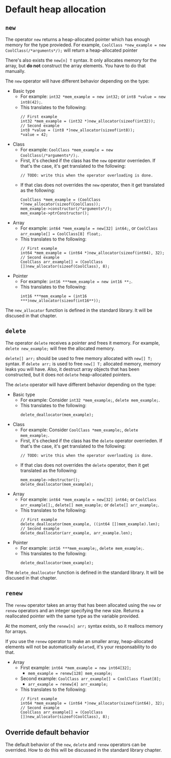# Default heap allocation

## `new`

The operator `new` returns a heap-allocated pointer which has enough memory for the type provieded. For example, `CoolClass *new_example = new CoolClass(/*arguments*/);` will return a heap-allocated pointer

There's also exists the `new[n] T` syntax. It only allocates memory for the array, but **do not** construct the array elements. You have to do that manually.

The `new` operator will have different behavior depending on the type:
- Basic type
  - For example: `int32 *mem_example = new int32;` or `int8 *value = new int8(42);`.
  - This translates to the following:
    ```
    // First example
    int32 *mem_example = (int32 *)new_allocator(sizeof(int32));
    // Second example
    int8 *value = (int8 *)new_allocator(sizeof(int8));
    *value = 42;
    ```
- Class
  - For example: `CoolClass *mem_example = new CoolClass(/*arguments*/);`.
  - First, it's checked if the class has the `new` operator overrieden. If that's the case, it's get translated to the following:
    ```
    // TODO: write this when the operator overloading is done.
    ```
  - If that clas does not overrides the `new` operator, then it get translated as the following:
    ```
    CoolClass *mem_example = (CoolClass *)new_allocator(sizeof(CoolClass));
    mem_example->constructor(/*arguments*/);
    mem_example->ptrConstructor();
    ```
- Array
  - For example: `int64 *mem_example = new[32] int64;`, or `CoolClass arr_example[] = CoolClass[8] float;`.
  - This translates to the following:
    ```
    // First example
    int64 *mem_example = (int64 *)new_allocator(sizeof(int64), 32);
    // Second example
    CoolClass arr_example[] = (CoolClass [])new_allocator(sizeof(CoolClass), 8);
    ```
- Pointer
  - For example: `int16 ***mem_example = new int16 **;`.
  - This translates to the following:
    ```
    int16 ***mem_example = (int16 ***)new_allocator(sizeof(int16**));
    ```

The `new_allocator` function is defined in the standard library. It will be discused in that chapter.

## `delete`

The operator `delete` receives a pointer and frees it memory. For example, `delete new_example;` will free the allocated memory.

`delete[] arr;` should be used to free memory allocated with `new[] T;` syntax. If `delete arr;` is used to free `new[] T;` allocated memory, memory leaks you will have. Also, it destruct array objects that has been constructed, but it does not `delete` heap-allocated pointers.

The `delete` operator will have different behavior depending on the type:
- Basic type
  - For example: Consider `int32 *mem_example;`, `delete mem_example;`.
  - This translates to the following:
    ```
    delete_deallocator(mem_example);
    ```
- Class
  - For example: Consider `CoolClass *mem_example;`, `delete mem_example;`.
  - First, it's checked if the class has the `delete` operator overrieden. If that's the case, it's get translated to the following:
    ```
    // TODO: write this when the operator overloading is done.
    ```
  - If that clas does not overrides the `delete` operator, then it get translated as the following:
    ```
    mem_example->destructor();
    delete_deallocator(mem_example);
    ```
- Array
  - For example: `int64 *mem_example = new[32] int64;` or `CoolClass arr_example[];`, `delete[] mem_example;` or `delete[] arr_example;`.
  - This translates to the following:
    ```
    // First example
    delete_deallocator(mem_example, ((int64 [])mem_example).len);
    // Second example
    delete_deallocator(arr_example, arr_example.len);
    ```
- Pointer
  - For example: `int16 ***mem_example;`, `delete mem_example;`.
  - This translates to the following:
    ```
    delete_deallocator(mem_example);
    ```

The `delete_deallocator` function is defined in the standard library. It will be discused in that chapter.

## `renew`

The `renew` operator takes an array that has been allocated using the `new` or `renew` operators and an integer specifying the new size. Returns a reallocated pointer with the same type as the variable provided.

At the moment, only the `renew[n] arr;` syntax exists, so it reallocs memory for arrays.

If you use the `renew` operator to make an smaller array, heap-allocated elements will not be automatically `delete`d, it's your responsability to do that.

- Array
  - First example: `int64 *mem_example = new int64[32];`
    - `mem_example = renew[128] mem_example;`
  - Second example: `CoolClass arr_example[] = CoolClass float[8];`
    - `arr_example = renew[4] arr_example;`
  - This translates to the following:
    ```
    // First example
    int64 *mem_example = (int64 *)new_allocator(sizeof(int64), 32);
    // Second example
    CoolClass arr_example[] = (CoolClass [])new_allocator(sizeof(CoolClass), 8);
    ```

## Override default behavior

The default behavior of the `new`, `delete` and `renew` operators can be overrided. How to do this will be discussed in the standard library chapter.
